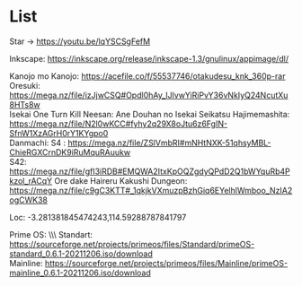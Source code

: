 # List

Star -> https://youtu.be/lqYSCSgFefM

Inkscape: https://inkscape.org/release/inkscape-1.3/gnulinux/appimage/dl/


Kanojo mo Kanojo: https://acefile.co/f/55537746/otakudesu_knk_360p-rar \
Oresuki: https://mega.nz/file/izJjwCSQ#Opdl0hAy_IJlvwYiRiPvY36vNkIyQ24NcutXu8HTs8w \
Isekai One Turn Kill Neesan: Ane Douhan no Isekai Seikatsu Hajimemashita: https://mega.nz/file/N2l0wKCC#fyhy2q29X8oJtu6z6FgIN-SfnW1XzAGrH0rY1KYgpo0 \
Danmachi:
  S4 : https://mega.nz/file/ZSlVmbRI#mNHtNXK-51qhsyMBL-ChieRGXCrnDK9iRuMquRAuukw \
      S42: https://mega.nz/file/gfI3iRDB#EMQWA2ItxKpOQZgdyQPdD2Q1bWYquRb4Pkzol_rACqY
 Ore dake Haireru Kakushi Dungeon: https://mega.nz/file/c9gC3KTT#_1qkjkVXmuzpBzhGiq6EYelhlWmboo_NzIA2ogCWK38
 

Loc: -3.281381845474243,114.59288787841797 


Prime OS: \\\\\\
Standart: https://sourceforge.net/projects/primeos/files/Standard/primeOS-standard_0.6.1-20211206.iso/download \
Mainline: https://sourceforge.net/projects/primeos/files/Mainline/primeOS-mainline_0.6.1-20211206.iso/download
